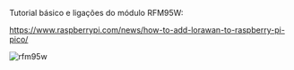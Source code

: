 Tutorial básico e ligações do módulo RFM95W:

https://www.raspberrypi.com/news/how-to-add-lorawan-to-raspberry-pi-pico/

![rfm95w](https://github.com/rodrigolange/Bancada-IoT/assets/52110364/f7bc9393-efad-489f-a73a-a4df2feff5cf)

